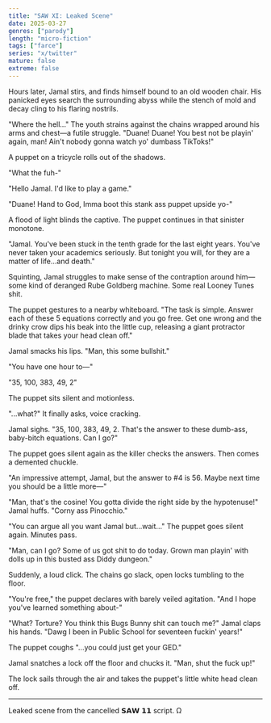 ```yaml
---
title: "SAW XI: Leaked Scene"
date: 2025-03-27
genres: ["parody"]
length: "micro-fiction"
tags: ["farce"]
series: "x/twitter"
mature: false
extreme: false
---
```

Hours later, Jamal stirs, and finds himself bound to an old wooden chair. His panicked eyes search the surrounding abyss while the stench of mold and decay cling to his flaring nostrils.

"Where the hell..." The youth strains against the chains wrapped around his arms and chest—a futile struggle. "Duane! Duane! You best not be playin' again, man! Ain't nobody gonna watch yo' dumbass TikToks!"

A puppet on a tricycle rolls out of the shadows.

"What the fuh-"

"Hello Jamal. I'd like to play a game."

"Duane! Hand to God, Imma boot this stank ass puppet upside yo-"

A flood of light blinds the captive. The puppet continues in that sinister monotone. 

"Jamal. You've been stuck in the tenth grade for the last eight years. You've never taken your academics seriously. But tonight you will, for they are a matter of life...and death."

Squinting, Jamal struggles to make sense of the contraption around him—some kind of deranged Rube Goldberg machine. Some real Looney Tunes shit.

The puppet gestures to a nearby whiteboard. "The task is simple. Answer each of these 5 equations correctly and you go free. Get one wrong and the drinky crow dips his beak into the little cup, releasing a giant protractor blade that takes your head clean off."

Jamal smacks his lips. "Man, this some bullshit."

"You have one hour to—"

"35, 100, 383, 49, 2"

The puppet sits silent and motionless.

"...what?" It finally asks, voice cracking.

Jamal sighs. "35, 100, 383, 49, 2. That's the answer to these dumb-ass, baby-bitch equations. Can I go?"

The puppet goes silent again as the killer checks the answers. Then comes a demented chuckle.

"An impressive attempt, Jamal, but the answer to #4 is 56. Maybe next time you should be a little more—"

"Man, that's the cosine! You gotta divide the right side by the hypotenuse!" Jamal huffs. "Corny ass Pinocchio."

"You can argue all you want Jamal but...wait..." The puppet goes silent again. Minutes pass.

"Man, can I go? Some of us got shit to do today. Grown man playin' with dolls up in this busted ass Diddy dungeon."

Suddenly, a loud click. The chains go slack, open locks tumbling to the floor.

"You're free," the puppet declares with barely veiled agitation. "And I hope you've learned something about-"

"What? Torture? You think this Bugs Bunny shit can touch me?"  Jamal claps his hands. "Dawg I been in Public School for seventeen fuckin' years!"

The puppet coughs  "...you could just get your GED."

Jamal snatches a lock off the floor and chucks it. "Man, shut the fuck up!"

The lock sails through the air and takes the puppet's little white head clean off.

---

Leaked scene from the cancelled 𝗦𝗔𝗪 𝟭𝟭 script. Ω
